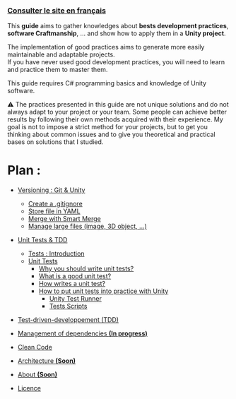 ﻿### [Consulter le site en français](../Fr/Summary.md)

This **guide** aims to gather knowledges about **bests development practices**, **software Craftmanship**, ... and show how to apply them in a **Unity project**. 

The implementation of good practices aims to generate more easily maintainable and adaptable projects.  
If you have never used good development practices, you will need to learn and practice them to master them.  

This guide requires C# programming basics and knowledge of Unity software.  
  
⚠️ The practices presented in this guide are not unique solutions and do not always adapt to your project or your team. Some people can achieve better results by following their own methods acquired with their experience. My goal is not to impose a strict method for your projects, but to get you thinking about common issues and to give you theoretical and practical bases on solutions that I studied.


# __Plan :__

- [Versioning : Git & Unity](Versioning.md/#versioning--git--unity)
  - [Create a .gitignore](Versioning.md/#create-a-gitignore)
  - [Store file in YAML](Versioning.md/#store-file-in-yaml)
  - [Merge with Smart Merge](Versioning.md/#merge-with-smart-merge)
  - [Manage large files (image, 3D object, ...)](Versioning.md/#manage-large-files)
        
- [Unit Tests & TDD](Unit_Test_And_TDD.md/#unit-tests--tdd)
  - [Tests : Introduction](Unit_Test_And_TDD.md/#tests--introduction)
  - [Unit Tests](Unit_Test_And_TDD.md/#unit-tests)
    - [Why you should write unit tests?](Unit_Test_And_TDD.md/#why-you-should-write-unit-tests)
    - [What is a good unit test?](Unit_Test_And_TDD.md/#what-is-a-good-unit-test)
    - [How writes a unit test?](Unit_Test_And_TDD.md/#how-writes-a-unit-test)
    - [How to put unit tests into practice with Unity](Unit_Test_And_TDD.md/#how-to-put-unit-tests-into-practice-with-unity-)
      - [Unity Test Runner](Unit_Test_And_TDD.md/#unity-test-runner)
      - [Tests Scripts](Unit_Test_And_TDD.md/#tests-scripts)
- [Test-driven-developpement (TDD)](Unit_Test_And_TDD.md/#test-driven-developpement-tdd)
 
- [Management of dependencies **(In progress)**](ManagementOfDependencies.md/#management-of-dependencies)

- [Clean Code](CleanCode.md/#clean-code)
- [Architecture **(Soon)**](#architecture)
 
- [About **(Soon)**](#)
- [Licence](../LICENSE)
